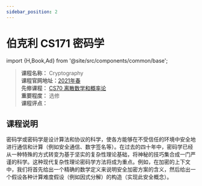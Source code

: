 ```yaml
---
sidebar_position: 2
---
```


# 伯克利 CS171 密码学
import {H,Book,Ad} from '@site/src/components/common/base';




>**课程名称：**  Cryptography         
**课程官网地址：**[2021年春](https://people.eecs.berkeley.edu/~sanjamg/teaching/cs171-spring21)  
**先修课程：** [CS70 离散数学和概率论](https://hackway.org/docs/math/basic/discrete/cs70)    
**重要程度：** 选修  
**课程评点：** 


## 课程说明
密码​​学或密码学是设计算法和协议的科学，使各方能够在不受信任的环境中安全地进行通信和计算（例如安全通信、数字签名等）。在过去的四十年中，密码学已经从一种特殊的方式转变为基于坚实的复杂性理论基础，将神秘的技巧集合成一门严谨的科学。这种现代复杂性理论密码学方法将成为重点。例如，在加密的上下文中，我们将首先给出一个精确的数学定义来说明安全加密方案的含义，然后给出一个假设各种计算难度假设（例如因式分解）的构造（实现此安全概念）。

<Comment></Comment>
